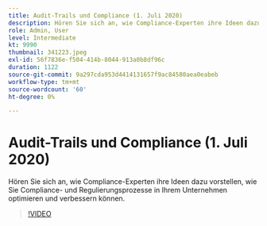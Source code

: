 ```yaml
---
title: Audit-Trails und Compliance (1. Juli 2020)
description: Hören Sie sich an, wie Compliance-Experten ihre Ideen dazu vorstellen, wie Sie Compliance- und Regulierungsprozesse in Ihrem Unternehmen optimieren und verbessern können.
role: Admin, User
level: Intermediate
kt: 9990
thumbnail: 341223.jpeg
exl-id: 56f7836e-f504-414b-8044-913a0b8df96c
duration: 1122
source-git-commit: 9a297cda953d4414131657f9ac84580aea0eabeb
workflow-type: tm+mt
source-wordcount: '60'
ht-degree: 0%

---
```


# Audit-Trails und Compliance (1. Juli 2020)

Hören Sie sich an, wie Compliance-Experten ihre Ideen dazu vorstellen, wie Sie Compliance- und Regulierungsprozesse in Ihrem Unternehmen optimieren und verbessern können.

>[!VIDEO](https://video.tv.adobe.com/v/341223/?quality=12&learn=on)
